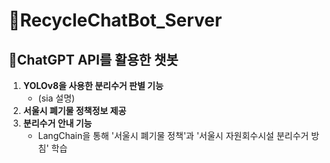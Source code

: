 # 🔎RecycleChatBot_Server

## **🤖ChatGPT API를 활용한 챗봇**
1. **YOLOv8을 사용한 분리수거 판별 기능**
    - (sia 설명)
2. **서울시 폐기물 정책정보 제공**
3. **분리수거 안내 기능**
    - LangChain을 통해 '서울시 폐기물 정책'과 '서울시 자원회수시설 분리수거 방침' 학습
